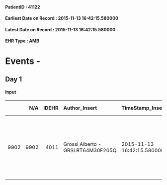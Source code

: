 
#### PatientID : 41122
#### Earliest Date on Record : 2015-11-13 16:42:15.580000
#### Latest Date on Record : 2015-11-13 16:42:15.580000
#### EHR Type : AMB

# Events - 

## Day 1

#### input
|      |    N/A |   IDEHR | Author_Insert                     | TimeStamp_Insert           | EHRType   |   PatientID |   IDDigitalSignDocument | persone_vicine   |   Unnamed: 0_x.1 |   IDANAMNESI_SOCIALE | Patient   | FamigliaAltro   | Paziente_T   | FamigliaAltro_T   |   Non_Rilevabile_x.1 | Note_Non_Rilevabile_x.1   | opt_Problemi   | chk_contr_sintomi   | opt_paziente_a   | opt_famiglia_a   | opt_adeguatezza   | ds_note_ad                                                                                                               | opt_paziente_solo   | opt_presente_assente   | Caregiver_principale   | opt_capacita     | ds_familiari_coinv   | opt_paziente_ad   | opt_caregiver_ad   | Needs     | Domestic partnership   |
|-----:|-------:|--------:|:----------------------------------|:---------------------------|:----------|------------:|------------------------:|:-----------------|-----------------:|---------------------:|:----------|:----------------|:-------------|:------------------|---------------------:|:--------------------------|:---------------|:--------------------|:-----------------|:-----------------|:------------------|:-------------------------------------------------------------------------------------------------------------------------|:--------------------|:-----------------------|:-----------------------|:-----------------|:---------------------|:------------------|:-------------------|:----------|:-----------------------|
| 9902 |   9902 |    4011 | Grossi Alberto - GRSLRT64M30F205Q | 2015-11-13 16:42:15.580000 | AMB       |       41122 |                  186129 | N/A              |             1841 |                 1265 | Si#1      | Si#1            | Si#1         | Si#1              |                    0 | NR                        | No#0           | controllo sintomi#0 | Congruenti#1     | Congruenti#1     | No#0              | Vive con il figlio adottato che lavora tutto il giorno in un ristorante. Un'amica collabora costantemente all'assistenza | No#0                | Presente#1             | figlio Imu             | Incrementabile#1 | amica Nadia          | Totale#2          | Totale#2           | Clinici#0 | Figli#2                |


